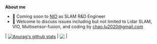 **About me**
- 💼 Coming soon to [NIO](https://www.nio.com/?noredirect) as SLAM R&D Engineer
- 💬 Welcome to discuss issues including but not limited to Lidar SLAM, VIO, Multisensor-fusion, and coding by chao.lu2020@gmail.com

| <a href="https://github.com/anuraghazra/github-readme-stats"><img align="center" src="https://github-readme-stats.vercel.app/api?username=NEU-LC&show_icons=true&include_all_commits=true&theme=buefy&hide_border=true" alt="Anurag's github stats" /></a> | <a href="https://github.com/anuraghazra/github-readme-stats"><img align="center" src="https://github-readme-stats.vercel.app/api/top-langs/?username=NEU-LC&layout=compact&theme=buefy&hide_border=true" /></a> |
